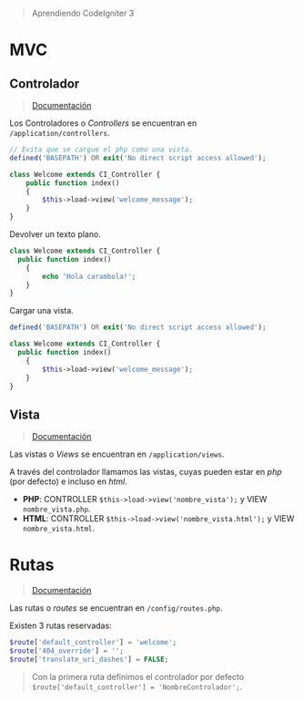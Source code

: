 > Aprendiendo CodeIgniter 3

# MVC

## Controlador

> [Documentación](https://www.codeigniter.com/user_guide/general/controllers.html)

Los Controladores o _Controllers_ se encuentran en `/application/controllers`.

```php
// Evita que se cargue el php como una vista.
defined('BASEPATH') OR exit('No direct script access allowed');

class Welcome extends CI_Controller {
	public function index()
	{
		$this->load->view('welcome_message');
	}
}
```

Devolver un texto plano.

```php
class Welcome extends CI_Controller {
  public function index()
	{
		echo 'Hola carambola!';
	}
}
```

Cargar una vista.

```php
defined('BASEPATH') OR exit('No direct script access allowed');

class Welcome extends CI_Controller {
  public function index()
	{
		$this->load->view('welcome_message');
	}
}
```

## Vista

> [Documentación](https://www.codeigniter.com/user_guide/general/views.html)

Las vistas o _Views_ se encuentran en `/application/views`.

A través del controlador llamamos las vistas, cuyas pueden estar en _php_ (por defecto) e incluso en _html_.

- **PHP**: CONTROLLER `$this->load->view('nombre_vista');` y VIEW `nombre_vista.php`.
- **HTML**: CONTROLLER `$this->load->view('nombre_vista.html');` y VIEW `nombre_vista.html`.

# Rutas

> [Documentación](https://www.codeigniter.com/user_guide/general/routing.html)

Las rutas o _routes_ se encuentran en `/config/routes.php`.

Existen 3 rutas reservadas:

```php
$route['default_controller'] = 'welcome';
$route['404_override'] = '';
$route['translate_uri_dashes'] = FALSE;
```

> Con la primera ruta definimos el controlador por defecto `$route['default_controller'] = 'NombreControlador';`.